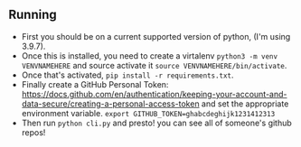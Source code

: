 ## Running

* First you should be on a current supported version of python, (I'm using 3.9.7). 
* Once this is installed, you need to create a virtalenv `python3 -m venv VENVNAMEHERE` and source activate it `source VENVNAMEHERE/bin/activate`.
* Once that's activated, `pip install -r requirements.txt`.
* Finally create a GitHub Personal Token: https://docs.github.com/en/authentication/keeping-your-account-and-data-secure/creating-a-personal-access-token  and set the appropriate environment variable. `export GITHUB_TOKEN=ghabcdeghijk1231412313`
* Then run `python cli.py` and presto! you can see all of someone's github repos!
